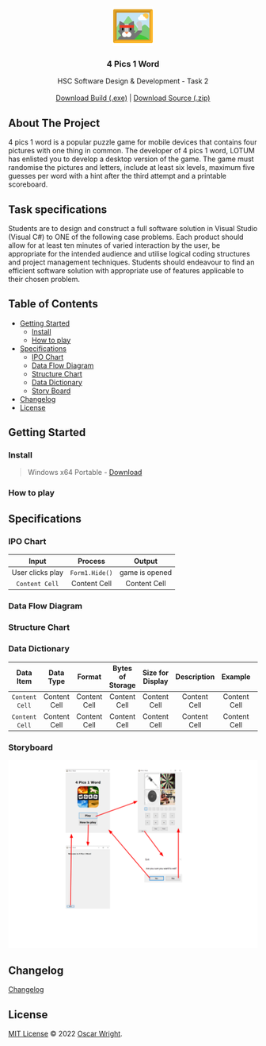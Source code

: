 
<br />
<div align="center">
  <a href="https://github.com/OscarWright/HSCSDD-T2-4P1W">
    <img src="icon.png" alt="Logo" width="80" height="80">
  </a>

<h3 align="center">4 Pics 1 Word</h3>

  <p align="center">
    HSC Software Design & Development - Task 2
    <br />
    <br />
    <a href="https://github.com/OscarWright/HSCSDD-T2-4P1W/raw/main/4P1W/bin/Debug/4P1W.exe">Download Build (.exe)</a>
    |
    <a href="https://github.com/OscarWright/HSCSDD-T2-4P1W/archive/refs/heads/main.zip">Download Source (.zip)</a>
  </p>
</div>


<!-- ABOUT THE PROJECT -->
## About The Project
<!--[![Product Name Screen Shot][product-screenshot]](https://example.com)-->
4 pics 1 word is a popular puzzle game for mobile devices that contains four pictures with one thing in common. The developer of 4 pics 1 word, LOTUM has enlisted you to develop a desktop version of the game. The game must randomise the pictures and letters, include at least six levels, maximum five guesses per word with a hint after the third attempt and a printable scoreboard.

## Task specifications

Students are to design and construct a full software solution in Visual Studio (Visual C#) to ONE of the following case problems. Each product should allow for at least ten minutes of varied interaction by the user, be appropriate for the intended audience and utilise logical coding structures and project management techniques. Students should endeavour to find an efficient software solution with appropriate use of features applicable to their chosen problem.

## Table of Contents

- [Getting Started](#getting-started)
	- [Install](#install)
	- [How to play](#how-to-play)
- [Specifications](#specifications)
	- [IPO Chart](#IPO-Chart)
	- [Data Flow Diagram](#data-flow-diagram)
	- [Structure Chart](#Structure-chart)
	- [Data Dictionary](#data-dictionary)
	- [Story Board](#storyboard)
- [Changelog](#changelog)
- [License](#License)

## Getting Started

### Install

> Windows x64 Portable - [Download](https://github.com/OscarWright/HSCSDD-T2-4P1W/raw/main/4P1W/bin/Debug/4P1W.exe)


### How to play


## Specifications

### IPO Chart

| Input| Process | Output | 
| :---: | :---: | :---: |
| User clicks play  | ``` Form1.Hide() ```  | game is opened  |
| `Content Cell`  | Content Cell  | Content Cell  |


### Data Flow Diagram


### Structure Chart

### Data Dictionary

| Data Item  | Data Type | Format | Bytes of Storage | Size for Display | Description | Example | Validation |
| :---: | :---: | :---: | :---: | :---: | :---: | :---: | :---: |
| `Content Cell`  | Content Cell  | Content Cell  | Content Cell  | Content Cell  | Content Cell  | Content Cell  | Content Cell  |
| `Content Cell`  | Content Cell  | Content Cell  | Content Cell  | Content Cell  | Content Cell  | Content Cell  | Content Cell  |

### Storyboard

![StoryBoard](https://github.com/OscarWright/HSCSDD-T2-4P1W/blob/main/DOCS/storyboardv2.png?raw=true)

## Changelog

[Changelog](https://github.com/OscarWright/HSCSDD-T2-4P1W/blob/main/changelog.md)

## License

[MIT License](https://github.com/OscarWright/HSCSDD-T2-4P1W/blob/main/LICENSE) © 2022 [Oscar Wright](https://github.com/OscarWright).
